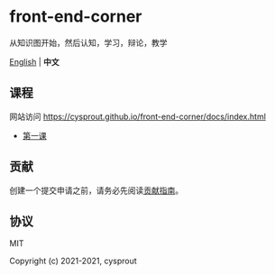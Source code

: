 # front-end-corner
从知识图开始，然后认知，学习，辩论，教学

[English](./README.md) | **中文**

## 课程
网站访问 https://cysprout.github.io/front-end-corner/docs/index.html

- [第一课](./docs/zh-CN/lesson1.md)

## 贡献
创建一个提交申请之前，请务必先阅读[贡献指南](./CONTRIBUTING.zh-CN.md)。

## 协议
MIT

Copyright (c) 2021-2021, cysprout